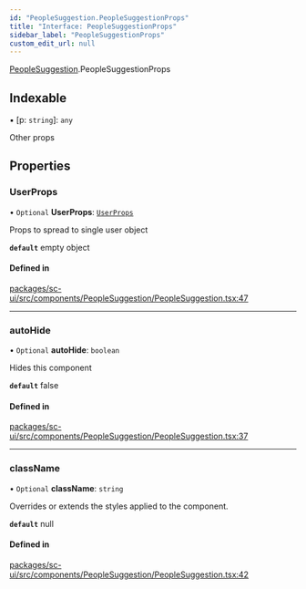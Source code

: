 ```yaml
---
id: "PeopleSuggestion.PeopleSuggestionProps"
title: "Interface: PeopleSuggestionProps"
sidebar_label: "PeopleSuggestionProps"
custom_edit_url: null
---
```


[PeopleSuggestion](../modules/PeopleSuggestion).PeopleSuggestionProps

## Indexable

▪ [p: `string`]: `any`

Other props

## Properties

### UserProps

• `Optional` **UserProps**: [`UserProps`](User.UserProps)

Props to spread to single user object

**`default`** empty object

#### Defined in

[packages/sc-ui/src/components/PeopleSuggestion/PeopleSuggestion.tsx:47](https://github.com/selfcommunity/community-ui/blob/7f26f69/packages/sc-ui/src/components/PeopleSuggestion/PeopleSuggestion.tsx#L47)

___

### autoHide

• `Optional` **autoHide**: `boolean`

Hides this component

**`default`** false

#### Defined in

[packages/sc-ui/src/components/PeopleSuggestion/PeopleSuggestion.tsx:37](https://github.com/selfcommunity/community-ui/blob/7f26f69/packages/sc-ui/src/components/PeopleSuggestion/PeopleSuggestion.tsx#L37)

___

### className

• `Optional` **className**: `string`

Overrides or extends the styles applied to the component.

**`default`** null

#### Defined in

[packages/sc-ui/src/components/PeopleSuggestion/PeopleSuggestion.tsx:42](https://github.com/selfcommunity/community-ui/blob/7f26f69/packages/sc-ui/src/components/PeopleSuggestion/PeopleSuggestion.tsx#L42)
